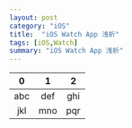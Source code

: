 ```yaml
---    
layout: post    
category: "iOS"    
title:  "iOS Watch App 浅析"    
tags: [iOS,Watch]    
summary: "iOS Watch App 浅析"    
---    
```


|0|1|2|
|:-:|:-:|:-:|
|abc|def|ghi|
|jkl|mno|pqr|

